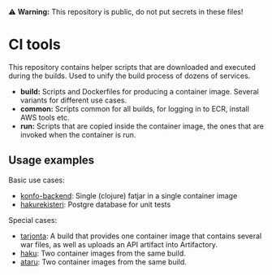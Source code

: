 :warning: **Warning:** This repository is public, do not put secrets in these files!

# CI tools

This repository contains helper scripts that are downloaded and executed during the builds. Used to unify the build process of dozens of services.

- **build:** Scripts and Dockerfiles for producing a container image. Several variants for different use cases.
- **common:** Scripts common for all builds, for logging in to ECR, install AWS tools etc.
- **run:** Scripts that are copied inside the container image, the ones that are invoked when the container is run.

## Usage examples

Basic use cases:

- [konfo-backend](https://github.com/Opetushallitus/konfo-backend/blob/bec81fdee21ed6df1d5e3b34cde0ccf039bcac2a/.travis.yml): Single (clojure) fatjar in a single container image
- [hakurekisteri](https://github.com/Opetushallitus/hakurekisteri/blob/9bdbb707f281e2d40df8f5c726a443763b0b2c4c/.travis.yml#L7-L16): Postgre database for unit tests

Special cases:

- [tarjonta](https://github.com/Opetushallitus/tarjonta/blob/ee227a485b64d1bdae2144c64cd81420ef825d14/.travis.yml#L17-L53): A build that provides one container image that contains several war files, as well as uploads an API artifact into Artifactory.
- [haku](https://github.com/Opetushallitus/haku/blob/a3a9340620a17870c9d4deed01b53bf90f7f2856/.travis.yml#L41-L56): Two container images from the same build.
- [ataru](https://github.com/Opetushallitus/ataru/blob/c85ffbce977086aeb05655db8aaf89322f4dbc56/.travis.yml): Two container images from the same build.
